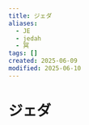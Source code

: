 ```yaml
---
title: ジェダ
aliases:
  - JE
  - jedah
  - 冥
tags: []
created: 2025-06-09
modified: 2025-06-10
---
```


# ジェダ
